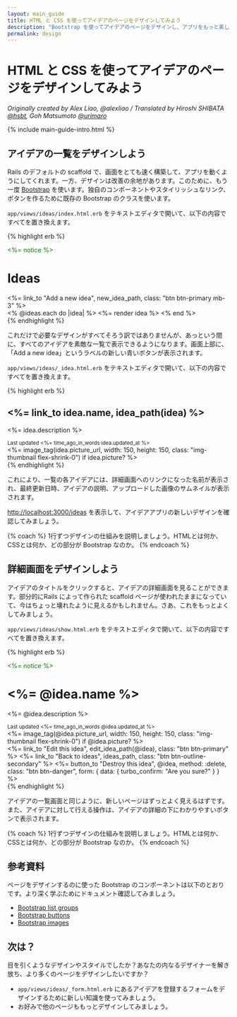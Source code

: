 ```yaml
---
layout: main_guide
title: HTML と CSS を使ってアイデアのページをデザインしてみよう
description: "Bootstrap を使ってアイデアのページをデザインし、アプリをもっと美しくしてみよう。"
permalink: design
---
```


# HTML と CSS を使ってアイデアのページをデザインしてみよう

*Originally created by Alex Liao, @alexliao / Translated by Hiroshi SHIBATA [@hsbt](http://twitter.com/hsbt), Goh Matsumoto [@urimaro](http://twitter.com/urimaro)*

{% include main-guide-intro.html %}

## アイデアの一覧をデザインしよう

Rails のデフォルトの scaffold で、画面をとても速く構築して、アプリを動くようにしてくれます。一方、デザインは改善の余地があります。このために、もう一度 [Bootstrap](https://getbootstrap.com/docs/5.2/) を使います。独自のコンポーネントやスタイリッシュなリンク、ボタンを作るために既存の Bootstrap のクラスを使います。

`app/views/ideas/index.html.erb` をテキストエディタで開いて、以下の内容ですべてを置き換えます。

{% highlight erb %}
<p style="color: green"><%= notice %></p>

<h1>Ideas</h1>
<%= link_to "Add a new idea", new_idea_path, class: "btn btn-primary mb-3" %>

<div class="list-group w-auto">
  <% @ideas.each do |idea| %>
    <%= render idea %>
  <% end %>
</div>
{% endhighlight %}

これだけで必要なデザインがすべてそろう訳ではありませんが、あっという間に、すべてのアイデアを素敵な一覧で表示できるようになります。画面上部に、「Add a new idea」というラベルの新しい青いボタンが表示されます。

`app/views/ideas/_idea.html.erb` をテキストエディタで開いて、以下の内容ですべてを置き換えます。

{% highlight erb %}
<div id="<%= dom_id idea %>" class="list-group-item list-group-item-action d-flex gap-3 py-3">
  <div class="d-flex flex-column gap-2 w-100">
    <h2><%= link_to idea.name, idea_path(idea) %></h2>
    <p><%= idea.description %></p>
    <small class="opacity-50 text-nowrap">Last updated <%= time_ago_in_words idea.updated_at %></small>
  </div>
  <%= image_tag(idea.picture_url, width: 150, height: 150, class: "img-thumbnail flex-shrink-0") if idea.picture? %>
</div>
{% endhighlight %}

これにより、一覧の各アイデアには、詳細画面へのリンクになった名前が表示され、最終更新日時、アイデアの説明、アップロードした画像のサムネイルが表示されます。

<http://localhost:3000/ideas> を表示して、アイデアアプリの新しいデザインを確認してみましょう。

{% coach %}
1行ずつデザインの仕組みを説明しましょう。HTMLとは何か、CSSとは何か、どの部分が Bootstrap なのか。
{% endcoach %}

## 詳細画面をデザインしよう

アイデアのタイトルをクリックすると、アイデアの詳細画面を見ることができます。部分的にRails によって作られた scaffold ページが使われたままになっていて、今はちょっと壊れたように見えるかもしれません。さあ、これをもっとよくしてみましょう。

`app/views/ideas/show.html.erb` をテキストエディタで開いて、以下の内容ですべてを置き換えます。

{% highlight erb %}
<p style="color: green"><%= notice %></p>

<div id="<%= dom_id @idea %>" class="d-flex gap-3 py-3">
  <div class="d-flex flex-column gap-2 w-100">
    <h1><%= @idea.name %></h1>
    <p><%= @idea.description %></p>
    <small class="opacity-50 text-nowrap">Last updated <%= time_ago_in_words @idea.updated_at %></small>
  </div>
  <%= image_tag(@idea.picture_url, width: 150, height: 150, class: "img-thumbnail flex-shrink-0") if @idea.picture? %>
</div>

<div class="d-flex gap-3 py-3">
  <%= link_to "Edit this idea", edit_idea_path(@idea), class: "btn btn-primary" %>
  <%= link_to "Back to ideas", ideas_path, class: "btn btn-outline-secondary" %>
  <%= button_to "Destroy this idea", @idea, method: :delete, class: "btn btn-danger", form: { data: { turbo_confirm: "Are you sure?" } } %>
</div>
{% endhighlight %}

アイデアの一覧画面と同じように、新しいページはずっとよく見えるはずです。また、アイデアに対して行える操作は、アイデアの詳細の下にわかりやすいボタンで表示されます。

{% coach %}
1行ずつデザインの仕組みを説明しましょう。HTMLとは何か、CSSとは何か、どの部分が Bootstrap なのか。
{% endcoach %}

## 参考資料

ページをデザインするのに使った Bootstrap のコンポーネントは以下のとおりです。より深く学ぶためにドキュメント確認してみましょう。

- [Bootstrap list groups](https://getbootstrap.com/docs/5.2/components/list-group/)
- [Bootstrap buttons](https://getbootstrap.com/docs/5.2/components/buttons/)
- [Bootstrap images](https://getbootstrap.com/docs/5.2/content/images/)

## 次は？

目を引くようなデザインやスタイルでしたか？あなたの内なるデザイナーを解き放ち、より多くのページをデザインしたいですか？

* `app/views/ideas/_form.html.erb` にあるアイデアを登録するフォームをデザインするために新しい知識を使ってみましょう。
* お好みで他のページももっとデザインしてみましょう。
